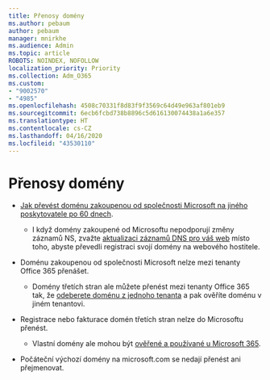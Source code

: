 ```yaml
---
title: Přenosy domény
ms.author: pebaum
author: pebaum
manager: mnirkhe
ms.audience: Admin
ms.topic: article
ROBOTS: NOINDEX, NOFOLLOW
localization_priority: Priority
ms.collection: Adm_O365
ms.custom:
- "9002570"
- "4985"
ms.openlocfilehash: 4508c70331f8d83f9f3569c64d49e963af801eb9
ms.sourcegitcommit: 6ecb6fcbd738b8896c5d616130074438a1a6e357
ms.translationtype: HT
ms.contentlocale: cs-CZ
ms.lasthandoff: 04/16/2020
ms.locfileid: "43530110"
---
```

# <a name="domain-transfers"></a>Přenosy domény

- [Jak převést doménu zakoupenou od společnosti Microsoft na jiného poskytovatele po 60 dnech](https://docs.microsoft.com/microsoft-365/admin/setup/domains-faq?view=o365-worldwide#can-i-transfer-a-domain-i-purchased-from-microsoft-to-another-provider).

    - I když domény zakoupené od Microsoftu nepodporují změny záznamů NS, zvažte [aktualizaci záznamů DNS pro váš web](https://docs.microsoft.com/microsoft-365/admin/dns/update-dns-records-to-retain-current-hosting-provider?view=o365-worldwide) místo toho, abyste převedli registraci svojí domény na webového hostitele.

- Doménu zakoupenou od společnosti Microsoft nelze mezi tenanty Office 365 přenášet. 

    - Domény třetích stran ale můžete přenést mezi tenanty Office 365 tak, že [odeberete doménu z jednoho tenanta](https://docs.microsoft.com/microsoft-365/admin/get-help-with-domains/remove-a-domain?view=o365-worldwide) a pak ověříte doménu v jiném tenantovi.

- Registrace nebo fakturace domén třetích stran nelze do Microsoftu přenést.

    - Vlastní domény ale mohou být  [ověřené a používané u Microsoft 365](https://docs.microsoft.com/microsoft-365/admin/setup/add-domain?view=o365-worldwide).

- Počáteční výchozí domény na microsoft.com se nedají přenést ani přejmenovat.
